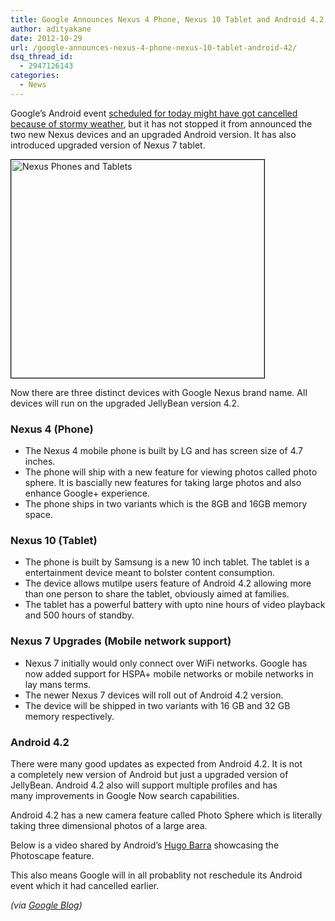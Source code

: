 ```yaml
---
title: Google Announces Nexus 4 Phone, Nexus 10 Tablet and Android 4.2
author: adityakane
date: 2012-10-29
url: /google-announces-nexus-4-phone-nexus-10-tablet-android-42/
dsq_thread_id:
  - 2947126143
categories:
  - News
---
```

Google&#8217;s Android event [scheduled for today might have got cancelled because of stormy weather][1], but it has not stopped it from announced the two new Nexus devices and an upgraded Android version. It has also introduced upgraded version of Nexus 7 tablet.

[<img class="alignnone size-full wp-image-67617" style="border: 1px solid black;" title="Nexus Phones and Tablets" src="http://cdn.devilsworkshop.org/files/2012/10/Nexus_devices.png" alt="Nexus Phones and Tablets" width="405" height="349" />][2]

Now there are three distinct devices with Google Nexus brand name. All devices will run on the upgraded JellyBean version 4.2.

### Nexus 4 (Phone)

  * The Nexus 4 mobile phone is built by LG and has screen size of 4.7 inches.
  * The phone will ship with a new feature for viewing photos called photo sphere. It is bascially new features for taking large photos and also enhance Google+ experience.
  * The phone ships in two variants which is the 8GB and 16GB memory space.

### Nexus 10 (Tablet)

  * The phone is built by Samsung is a new 10 inch tablet. The tablet is a entertainment device meant to bolster content consumption.
  * The device allows mutilpe users feature of Android 4.2 allowing more than one person to share the tablet, obviously aimed at families.
  * The tablet has a powerful battery with upto nine hours of video playback and 500 hours of standby.

### Nexus 7 Upgrades (Mobile network support)

  * Nexus 7 initially would only connect over WiFi networks. Google has now added support for HSPA+ mobile networks or mobile networks in lay mans terms.
  * The newer Nexus 7 devices will roll out of Android 4.2 version.
  * The device will be shipped in two variants with 16 GB and 32 GB memory respectively.

### Android 4.2

There were many good updates as expected from Android 4.2. It is not a completely new version of Android but just a upgraded version of JellyBean. Android 4.2 also will support multiple profiles and has many improvements in Google Now search capabilities.

Android 4.2 has a new camera feature called Photo Sphere which is literally taking three dimensional photos of a large area.

Below is a video shared by Android&#8217;s <a href="https://plus.google.com/u/0/110023707389740934545/posts/TQZ7WZTMSeN" onclick="_gaq.push(['_trackEvent', 'outbound-article', 'https://plus.google.com/u/0/110023707389740934545/posts/TQZ7WZTMSeN', 'Hugo Barra']);" >Hugo Barra</a> showcasing the Photoscape feature.



This also means Google will in all probablity not reschedule its Android event which it had cancelled earlier.

*(via <a href="http://googleblog.blogspot.in/2012/10/nexus-best-of-google-now-in-three-sizes.html" onclick="_gaq.push(['_trackEvent', 'outbound-article', 'http://googleblog.blogspot.in/2012/10/nexus-best-of-google-now-in-three-sizes.html', 'Google Blog']);" >Google Blog</a>)*

 [1]: http://devilsworkshop.org/news/google-cancels-android-event/67543/ "Google cancels Android Event"
 [2]: http://cdn.devilsworkshop.org/files/2012/10/Nexus_devices.png

